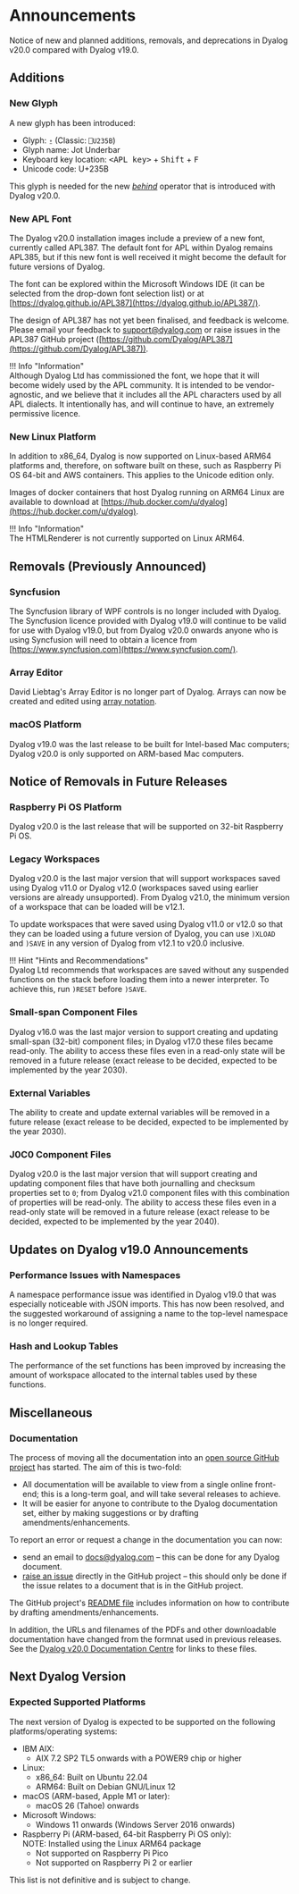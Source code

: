 # Announcements

Notice of new and planned additions, removals, and deprecations in Dyalog v20.0 compared with Dyalog v19.0.

## Additions

### New Glyph

A new glyph has been introduced:
  
* Glyph: `⍛` (Classic: `⎕U235B`)  
* Glyph name: Jot Underbar
* Keyboard key location: <kbd>&lt;APL key&gt;</kbd> + <kbd>Shift</kbd> + <kbd>F</kbd>
* Unicode code: U+235B

This glyph is needed for the new [_behind_](../../language-reference-guide/primitive-operators/behind/) operator that is introduced with Dyalog v20.0.

### New APL Font

The Dyalog v20.0 installation images include a preview of a new font, currently called APL387. The default font for APL within Dyalog remains APL385, but if this new font is well received it might become the default for future versions of Dyalog.

The font can be explored within the Microsoft Windows IDE (it can be selected from the drop-down font selection list) or at [https://dyalog.github.io/APL387](https://dyalog.github.io/APL387/).

The design of APL387 has not yet been finalised, and feedback is welcome. Please email your feedback to [support@dyalog.com](mailto:support@dyalog.com) or raise issues in the APL387 GitHub project ([https://github.com/Dyalog/APL387](https://github.com/Dyalog/APL387)).

!!! Info "Information"  
    Although Dyalog Ltd has commissioned the font, we hope that it will become widely used by the APL community. It is intended to be vendor-agnostic, and we believe that it includes all the APL characters used by all APL dialects. It intentionally has, and will continue to have, an extremely permissive licence.

### New Linux Platform

In addition to x86_64, Dyalog is now supported on Linux-based ARM64 platforms and, therefore, on software built on these, such as Raspberry Pi OS 64-bit and AWS containers. This applies to the Unicode edition only.

Images of docker containers that host Dyalog running on ARM64 Linux are available to download at [https://hub.docker.com/u/dyalog](https://hub.docker.com/u/dyalog).
 
!!! Info "Information"  
    The HTMLRenderer is not currently supported on Linux ARM64.

## Removals (Previously Announced)

### Syncfusion

The Syncfusion library of WPF controls is no longer included with Dyalog. The Syncfusion licence provided with Dyalog v19.0 will continue to be valid for use with Dyalog v19.0, but from Dyalog v20.0 onwards anyone who is using Syncfusion will need to obtain a licence from [https://www.syncfusion.com](https://www.syncfusion.com/).

### Array Editor

David Liebtag's Array Editor is no longer part of Dyalog. Arrays can now be created and edited using [array notation](../../programming-reference-guide/introduction/arrays/array-notation/).

### macOS Platform

Dyalog v19.0 was the last release to be built for Intel-based Mac computers; Dyalog v20.0 is only supported on ARM-based Mac computers.

## Notice of Removals in Future Releases

### Raspberry Pi OS Platform

Dyalog v20.0 is the last release that will be supported on 32-bit Raspberry Pi OS.

### Legacy Workspaces

Dyalog v20.0 is the last major version that will support workspaces saved using Dyalog v11.0 or Dyalog v12.0 (workspaces saved using earlier versions are already unsupported). From Dyalog v21.0, the minimum version of a workspace that can be loaded will be v12.1.

To update workspaces that were saved using Dyalog v11.0 or v12.0 so that they can be loaded using a future version of Dyalog, you can use `)XLOAD` and `)SAVE` in any version of Dyalog from v12.1 to v20.0 inclusive. 

!!! Hint "Hints and Recommendations"  
    Dyalog Ltd recommends that workspaces are saved without any suspended functions on the stack before loading them into a newer interpreter. To achieve this, run `)RESET` before `)SAVE`.

### Small-span Component Files

Dyalog v16.0 was the last major version to support creating and updating small-span (32-bit) component files; in Dyalog v17.0 these files became read-only. The ability to access these files even in a read-only state will be removed in a future release (exact release to be decided, expected to be implemented by the year 2030).

### External Variables

The ability to create and update external variables will be removed in a future release (exact release to be decided, expected to be implemented by the year 2030).

### J0C0 Component Files

Dyalog v20.0 is the last major version that will support creating and updating component files that have both journalling and checksum properties set to `0`; from Dyalog v21.0 component files with this combination of properties will be read-only. The ability to access these files even in a read-only state will be removed in a future release (exact release to be decided, expected to be implemented by the year 2040).

## Updates on Dyalog v19.0 Announcements

### Performance Issues with Namespaces

A namespace performance issue was identified in Dyalog v19.0 that was especially noticeable with JSON imports. This has now been resolved, and the suggested workaround of assigning a name to the top-level namespace is no longer required.

### Hash and Lookup Tables

The performance of the set functions has been improved by increasing the amount of workspace allocated to the internal tables used by these functions.

## Miscellaneous

### Documentation

The process of moving all the documentation into an [open source GitHub project](https://github.com/Dyalog/documentation) has started. The aim of this is two-fold:

- All documentation will be available to view from a single online front-end; this is a long-term goal, and will take several releases to achieve.
- It will be easier for anyone to contribute to the Dyalog documentation set, either by making suggestions or by drafting amendments/enhancements.

To report an error or request a change in the documentation you can now:

- send an email to [docs@dyalog.com](mailto:docs@dyalog.com) – this can be done for any Dyalog document.
- [raise an issue](https://github.com/Dyalog/documentation/issues) directly in the GitHub project – this should only be done if the issue relates to a document that is in the GitHub project.

The GitHub project's [README file](https://github.com/Dyalog/documentation/blob/main/README.md) includes information on how to contribute by drafting amendments/enhancements.

In addition, the URLs and filenames of the PDFs and other downloadable documentation have changed from the formnat used in previous releases. See the [Dyalog v20.0 Documentation Centre](https://www.dyalog.com/documentation_200.htm) for links to these files.

## Next Dyalog Version

### Expected Supported Platforms
The next version of Dyalog is expected to be supported on the following platforms/operating systems:  

- IBM AIX:
    - AIX 7.2 SP2 TL5 onwards with a POWER9 chip or higher
- Linux:
    - x86_64: Built on Ubuntu 22.04
    - ARM64: Built on Debian GNU/Linux 12
- macOS (ARM-based, Apple M1 or later):
    - macOS 26 (Tahoe) onwards
- Microsoft Windows:
    - Windows 11 onwards (Windows Server 2016 onwards)
- Raspberry Pi (ARM-based, 64-bit Raspberry Pi OS only):  
    NOTE: Installed using the Linux ARM64 package
    - Not supported on Raspberry Pi Pico
	- Not supported on Raspberry Pi 2 or earlier

This list is not definitive and is subject to change.